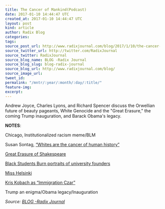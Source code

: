 ```yaml
---
title: The Cancer of Mankind(Podcast)
date: 2017-01-10 14:44:47 UTC
created_at: 2017-01-10 14:44:47 UTC
layout: post
kind: article
author: Radix Blog
categories: 
tags: 
source_post_url: http://www.radixjournal.com/blog/2017/1/10/the-cancer-of-mankindpodcast
source_twitter_url: http://twitter.com/RadixJournal
source_twitter: RadixJournal
source_blog_name: BLOG -Radix Journal
source_blog_slug: blog-radix-journal
source_blog_url: http://www.radixjournal.com/blog/
source_image_url: 
tweet_id: 
permalink: "/mntr/:year/:month/:day/:title/"
feature-img: 
excerpt: 
---
```

<p>Andrew Joyce, Charles Lyons, and Richard Spencer discuss the Orwellian future of beauty pageants, White Genocide and the "Great Erasure," the coming Trump inauguration, and Barack Obama's legacy.</p>
<p><strong>NOTES</strong>:</p>
<p>Chicago, Institutionalized racism meme/BLM</p>
<p>Susan Sontag, <a href="http://hgar-srv3.bu.edu/collections/partisan-review/">“Whites are the cancer of human history”</a></p>
<p><a href="https://www.insidehighered.com/news/2016/12/14/students-penn-remove-portrait-shakespeare">Great Erasure of Shakespeare</a>   </p>
<p><a href="http://www.breitbart.com/national-security/2016/02/18/black-students-burn-paintings-of-whites-in-south-africa-protest/">Black Students Burn portraits of university founders</a> </p>
<p><a href="http://www.misshelsinki.fi">Miss Helsinki</a>  </p>
<p><a href="http://www.wsj.com/articles/immigration-hard-liners-press-donald-trump-on-white-house-post-for-kris-kobach-1483718601">Kris Kobach as “Immigration Czar”</a>  </p>
<p>Trump an enigma/Obama legacy/Inauguration</p><div class="">
    <i>Source: <a href="http://www.radixjournal.com/blog/">BLOG -Radix Journal</a></i>
</div>
